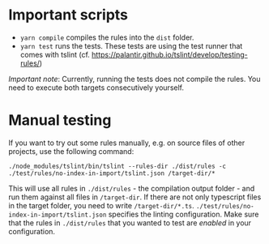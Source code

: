 # Important scripts
* `yarn compile` compiles the rules into the `dist` folder.
* `yarn test` runs the tests. These tests are using the test runner that comes with tslint (cf. https://palantir.github.io/tslint/develop/testing-rules/)

_Important note_: Currently, running the tests does not compile the rules. You need to execute both targets consecutively yourself.

# Manual testing
If you want to try out some rules manually, e.g. on source files of other projects, use the following command:

`./node_modules/tslint/bin/tslint --rules-dir ./dist/rules -c ./test/rules/no-index-in-import/tslint.json /target-dir/*`

This will use all rules in `./dist/rules` - the compilation output folder - and run them against all files in `/target-dir`.
If there are not only typescript files in the target folder, you need to write `/target-dir/*.ts`.
`./test/rules/no-index-in-import/tslint.json` specifies the linting configuration. Make sure that the rules in `./dist/rules`
that you wanted to test are _enabled_ in your configuration.

